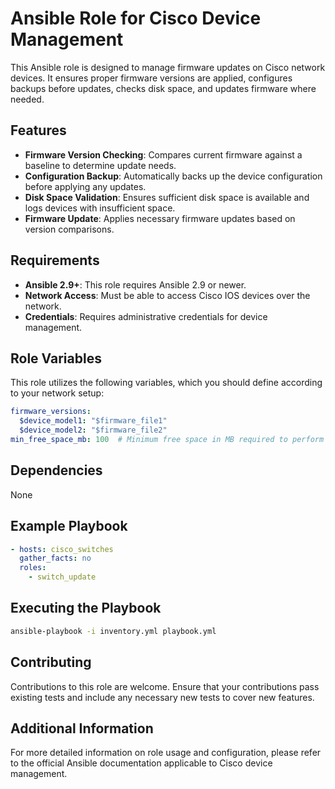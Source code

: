 # Ansible Role for Cisco Device Management

This Ansible role is designed to manage firmware updates on Cisco network devices. It ensures proper firmware versions are applied, configures backups before updates, checks disk space, and updates firmware where needed.

## Features

- **Firmware Version Checking**: Compares current firmware against a baseline to determine update needs.
- **Configuration Backup**: Automatically backs up the device configuration before applying any updates.
- **Disk Space Validation**: Ensures sufficient disk space is available and logs devices with insufficient space.
- **Firmware Update**: Applies necessary firmware updates based on version comparisons.

## Requirements

- **Ansible 2.9+**: This role requires Ansible 2.9 or newer.
- **Network Access**: Must be able to access Cisco IOS devices over the network.
- **Credentials**: Requires administrative credentials for device management.

## Role Variables

This role utilizes the following variables, which you should define according to your network setup:

```yaml
firmware_versions: 
  $device_model1: "$firmware_file1"
  $device_model2: "$firmware_file2"
min_free_space_mb: 100  # Minimum free space in MB required to perform updates.
```

## Dependencies

None

## Example Playbook

```yaml
- hosts: cisco_switches
  gather_facts: no
  roles:
    - switch_update
```

## Executing the Playbook

```bash
ansible-playbook -i inventory.yml playbook.yml
```

## Contributing

Contributions to this role are welcome. Ensure that your contributions pass existing tests and include any necessary new tests to cover new features.

## Additional Information

For more detailed information on role usage and configuration, please refer to the official Ansible documentation applicable to Cisco device management.